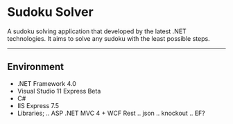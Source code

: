# Sudoku Solver

A sudoku solving application that developed by the latest .NET technologies.
It aims to solve any sudoku with the least possible steps.

---

## Environment ##
- .NET Framework 4.0
- Visual Studio 11 Express Beta
- C#
- IIS Express 7.5
- Libraries;
.. ASP .NET MVC 4 + WCF Rest
.. json
.. knockout
.. EF?
